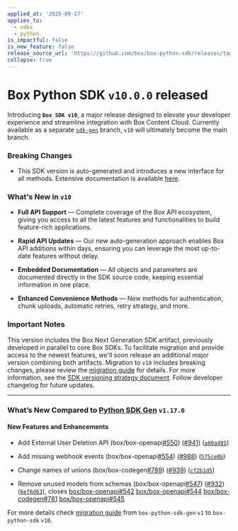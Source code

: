 ```yaml
---
applied_at: '2025-09-17'
applies_to:
  - sdks
  - python
is_impactful: false
is_new_feature: false
release_source_url: 'https://github.com/box/box-python-sdk/releases/tag/v10.0.0'
collapse: true
---
```


# Box Python SDK `v10.0.0` released

Introducing **`Box SDK v10`**, a major release designed to elevate your developer experience and streamline integration with Box Content Cloud. Currently available as a separate [`sdk-gen`][1] branch, `v10` will ultimately become the main branch.

### Breaking Changes

* This SDK version is auto-generated and introduces a new interface for all methods. Extensive documentation is available [here][2].

### What's New in `v10`

* **Full API Support** — Complete coverage of the Box API ecosystem, giving you access to all the latest features and functionalities to build feature-rich applications.

* **Rapid API Updates** — Our new auto-generation approach enables Box API additions within days, ensuring you can leverage the most up-to-date features without delay.

* **Embedded Documentation** — All objects and parameters are documented directly in the SDK source code, keeping essential information in one place.

* **Enhanced Convenience Methods** — New methods for authentication, chunk uploads, automatic retries, retry strategy, and more.

### Important Notes

This version includes the Box Next Generation SDK artifact, previously developed in parallel to core Box SDKs. To facilitate migration and provide access to the newest features, we'll soon release an additional major version combining both artifacts. Migration to `v10` includes breaking changes, please review the [migration guide][3] for details.  For more information, see the [SDK versioning strategy document][4]. Follow developer changelog for future updates.

***

### What’s New Compared to [Python SDK Gen][5] `v1.17.0`

#### New Features and Enhancements

* Add External User Deletion API (box/box-openapi[#550][6]) ([#941][7]) ([`a80ad85`][8])

* Add missing webhook events (box/box-openapi[#554][9]) ([#988][10]) ([`575ce0b`][11])

* Change names of unions (box/box-codegen[#789][12]) ([#939][13]) ([`cf2b1d5`][14])

* Remove unused models from schemas (box/box-openapi[#547][15]) ([#932][16]) ([`6ef6d63`][17]), closes [box/box-openapi#542][18] [box/box-openapi#544][19] [box/box-codegen#781][20] [box/box-openapi#545][21]

For more details check [migration guide][22] from `box-python-sdk-gen` `v1` to `box-python-sdk` `v10`.

[1]: https://github.com/box/box-python-sdk/tree/sdk-gen

[2]: https://github.com/box/box-python-sdk/tree/sdk-gen/docs

[3]: https://github.com/box/box-python-sdk/blob/sdk-gen/migration-guides/from-v3-to-v10.md

[4]: https://developer.box.com/tooling/sdks/sdk-versioning

[5]: https://github.com/box/box-python-sdk-gen

[6]: https://github.com/box/box-python-sdk/issues/550

[7]: https://github.com/box/box-python-sdk/issues/941

[8]: https://github.com/box/box-python-sdk/commit/a80ad856b3193e54272e04f01ddb025b2d9f781f

[9]: https://github.com/box/box-python-sdk/issues/554

[10]: https://github.com/box/box-python-sdk/issues/988

[11]: https://github.com/box/box-python-sdk/commit/575ce0b6d48f90db90349244414e98afe5fcbb9f

[12]: https://github.com/box/box-python-sdk/issues/789

[13]: https://github.com/box/box-python-sdk/issues/939

[14]: https://github.com/box/box-python-sdk/commit/cf2b1d5b12be0ff2453867b7d3502437283bf695

[15]: https://github.com/box/box-python-sdk/issues/547

[16]: https://github.com/box/box-python-sdk/issues/932

[17]: https://github.com/box/box-python-sdk/commit/6ef6d63c37e6eccc3489a9076e0a0b0940a6e0d6

[18]: https://github.com/box/box-openapi/issues/542

[19]: https://github.com/box/box-openapi/issues/544

[20]: https://github.com/box/box-codegen/issues/781

[21]: https://github.com/box/box-openapi/issues/545

[22]: https://github.com/box/box-python-sdk/blob/sdk-gen/migration-guides/from-box-python-sdk-gen-v1-to-box-python-sdk-v10.md

